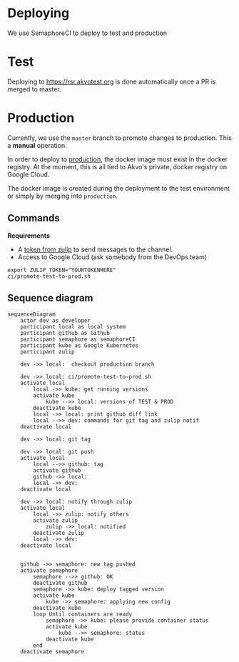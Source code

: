 # Deploying

We use SemaphoreCI to deploy to test and production

# Test

Deploying to https://rsr.akvotest.org is done automatically once a PR is merged to master.


# Production

Currently, we use the `master` branch to promote changes to production.
This a **manual** operation.

In order to deploy to [production](https://rsr.akvo.org), the docker image must exist in the docker registry.
At the moment, this is all tied to Akvo's private, docker registry on Google Cloud.

The docker image is created during the deployment to the test environment or simply by merging into `production`.

## Commands

**Requirements**

 - A [token from zulip](https://akvo.zulipchat.com/#settings/account-and-privacy) to send messages to the channel.
 - Access to Google Cloud (ask somebody from the DevOps team)

```shell
export ZULIP_TOKEN="YOURTOKENHERE"
ci/promote-test-to-prod.sh
```

## Sequence diagram

<!-- Edit with https://mermaid.live/ -->
```mermaid
sequenceDiagram
    actor dev as developer
    participant local as local system
    participant github as Github
    participant semaphore as semaphoreCI
    participant kube as Google Kubernetes
    participant zulip

    dev ->> local:  checkout production branch
    
    dev ->> local: ci/promote-test-to-prod.sh
    activate local
        local ->> kube: get running versions
        activate kube
            kube -->> local: versions of TEST & PROD
        deactivate kube
        local ->> local: print github diff link
        local -->> dev: commands for git tag and zulip notif
    deactivate local

    dev ->> local: git tag

    dev ->> local: git push
    activate local
        local -->> github: tag
        activate github
        github ->> local: 
        local ->> dev: 
    deactivate local

    dev ->> local: notify through zulip
    activate local
        local ->> zulip: notify others
        activate zulip
            zulip ->> local: notified
        deactivate zulip
        local ->> dev: 
    deactivate local

    
    github ->> semaphore: new tag pushed
    activate semaphore
        semaphore -->> github: OK
        deactivate github
        semaphore ->> kube: deploy tagged version
        activate kube
            kube ->> semaphore: applying new config
        deactivate kube
        loop Until containers are ready
            semaphore ->> kube: please provide container status
            activate kube
                kube -->> semaphore: status
            deactivate kube
        end
    deactivate semaphore
```
